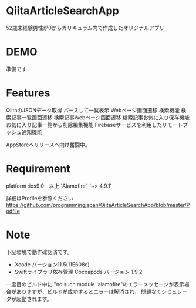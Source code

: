 # QiitaArticleSearchApp

52歳未経験男性が0からカリキュラム内で作成したオリジナルアプリ

# DEMO
準備です

# Features
QiitaのJSONデータ取得
パースして一覧表示
Webページ画面遷移
検索機能
検索記事一覧画面遷移
検索記事Webページ画面遷移
検索記事お気に入り保存機能
お気に入り記事一覧から削除編集機能
Firebaseサービスを利用したリモートプッシュ通知機能

AppStoreへリリースへ向け奮闘中。

# Requirement

platform :ios9.0　以上
'Alamofire', '~> 4.9.1' 

詳細はProfileを参照ください
https://github.com/programmingjapan/QiitaArticleSearchApp/blob/master/Podfile


# Note
下記環境で動作確認済です。
- Xcode バージョン11.5(11E608c)
- Swiftライブラリ依存管理 Cocoapods バージョン 1.9.2

一度目のビルド中に "no such module 'alamofire"のエラーメッセージが表示場合がありますが、ビルドが成功するとエラーは解消され、
問題なくシミュレータが起動されます。

